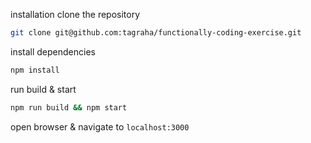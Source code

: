 installation
clone the repository
```bash
git clone git@github.com:tagraha/functionally-coding-exercise.git
```

install dependencies
```bash
npm install
```

run build & start
```bash
npm run build && npm start
```

open browser & navigate to `localhost:3000`
